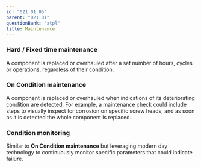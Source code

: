 ```yaml
---
id: "021.01.05"
parent: "021.01"
questionBank: "atpl"
title: Maintenance
---
```


### Hard / Fixed time maintenance

A component is replaced or overhauled after a set number of hours, cycles or
operations, regardless of their condition.

### On Condition maintenance

A component is replaced or overhauled when indications of its deteriorating
condition are detected. For example, a maintenance check could include steps to
visually inspect for corrosion on specific screw heads, and as soon as it is
detected the whole component is replaced.

### Condition monitoring

Similar to **On Condition maintenance** but leveraging modern day technology to
continuously monitor specific parameters that could indicate failure.

